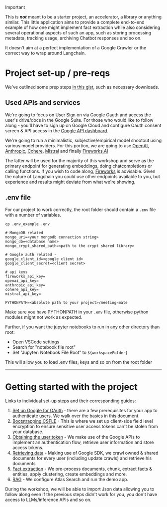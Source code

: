 > [!IMPORTANT]  
> This is ***not*** meant to be a starter project, an accelerator, a library or anything similar. 
> This little application aims to provide a complete end-to-end example of how one might implement 
> fact extraction while also considering several operational aspects of such an app, 
> such as storing processing metadata, tracking usage, archiving Chatbot responses and so on.
>
> It doesn't aim at a perfect implementation of a Google Crawler or the correct way to wrap around Langchain.

# Project set-up / pre-reqs
We've outlined some prep steps [in this gist](https://gist.github.com/mybyte/28af72af02e97febeec8c60b0a5e651f), such as necessary downloads.

## Used APIs and services
We're going to focus on User Sign on via Google Oauth and access the user's drive/docs in the Google Suite. For those who would like to follow along - you'll have to sign up on Google Cloud and configure Oauth consent screen & API access in the [Google API dashboard](https://console.cloud.google.com/apis/dashboard).

We're going to run a minimalistic, subjective/empirical model shootout using various model providers. For this portion, we are going to use [OpenAI](https://platform.openai.com/), [Anthropic](https://console.anthropic.com/), [Cohere](https://dashboard.cohere.com/), [Mistral](https://console.mistral.ai/) and finally [Fireworks.AI](https://fireworks.ai/)

The latter will be used for the majority of this workshop and serve as the primary endpoint for generating embeddings, doing chatcompletions or calling functions. If you wish to code along, [Fireworks](https://fireworks.ai/) is advisable. Given the nature of Langchain you could use other endpoints available to you, but experience and results might deviate from what we're showing. 

## .env file
For our project to work correctly, the root folder should contain a `.env` file with a number of variables.

```
cp .env_example .env
```

```
# MongoDB related
mongo_uri=<your mongodb connection string>
mongo_db=<database name>
mongo_crypt_shared_path=<path to the crypt shared library>

# Google auth related - 
google_client_id=<google client id>
google_client_secret=<client secret>

# api keys
fireworks_api_key=
openai_api_key=
anthropic_api_key=
cohere_api_key=
mistral_api_key=

PYTHONPATH=<absolute path to your project>/meeting-mate
```

Make sure you have PYTHONPATH in your `.env` file, otherwise python modules might not work as expected.

Further, if you want the jupyter notebooks to run in any other directory than root:

* Open VSCode settings
* Search for "notebook file root"
* Set "Jupyter: Notebook File Root" to `${workspaceFolder}` 

This will allow you to load .env files, keys and so on from the root folder

---

# Getting started with the project

Links to individual set-up steps and their corresponding guides:

1. [Set up Google for OAuth](./docs/google.md) - there are a few prerequisites for your app to authenticate users. We walk over the basics in this document.
2. [Bootstrapping CSFLE](./docs/csfle.md) - This is where we set up client-side field level encryption to ensure sensitive user access tokens can't be stolen from your database.
3. [Obtaining the user token](./docs/auth.md) - We make use of the Google APIs to implement an authentication flow, retrieve user information and store access tokens.
4. [Retrieving data](./docs/crawling.md) - Making use of Google SDK, we crawl owned & shared documents for every user (including update crawls) and retrieve his documents
5. [Fact extraction](./docs/conversion.md) - We pre-process documents, chunk, extract facts & entities, apply clustering, create embeddings and more.
6. [RAG](./docs/rag.md) - We configure Atlas Search and run the demo app.

During the workshop, we will be able to import Json data allowing you to follow along even if the previous steps didn't work for you, you don't have access to LLMs/inference APIs and so on.